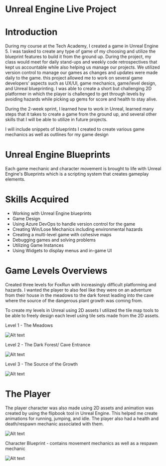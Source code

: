 # Unreal Engine Live Project

# Introduction
  During my course at the Tech Academy, I created a game in Unreal Engine 5. I was tasked to create any type of game of my choosing and utilize the blueprint features to build it from the ground up. During the project, my class would meet for daily stand-ups and weekly code retrospectives that kept us accountable while also helping us manage our projects. We utilized version control to manage our games as changes and updates were made daily to the game. this project allowed me to work on several game developers' aspects such as UX/UI, game mechanics, game/level design, and Unreal blueprinting. I was able to create a short but challenging 2D platformer in which the player is challenged to get through levels by avoiding hazards while picking up gems for score and health to stay alive.

  During the 2-week sprint, I learned how to work in Unreal, learned many steps that it takes to create a game from the ground up, and several other skills that I will be able to utilize in future projects.

  I will include snippets of blueprints I created to create various game mechanics as well as outlines for my game design 

# Unreal Engine Blueprints
  Each game mechanic and character movement is brought to life with Unreal Engine's Blueprints which is a scripting system that creates gameplay elements.

# Skills Acquired
- Working with Unreal Engine blueprints
- Game Design
- Using Azure DevOps to handle version control for the game
- Creating Win/Lose Mechanics including environmental hazards
- Creating a multi-level game with cohesive maps
- Debugging games and solving problems
- Utilizing Game Instances
- Using Widgets to display menus and in-game UI

# Game Levels Overviews

Created three levels for FoxRun with increasingly difficult platforming and hazards. I wanted the player to also feel like they were on an adventure from their house in the meadows to the dark forest leading into the cave where the source of the dangerous plant growth was coming from.

To create my levels in Unreal using 2D assets I utilized the tile map tools to be able to freely design each level using tile sets made from the 2D assets.

Level 1 - The Meadows

![Alt text](https://github.com/PsChris825/The-Tech-Academy-LiveProject-FoxRun/blob/main/FoxRun/Screenshot%202023-08-22%20174646.png)

Level 2 - The Dark Forest/ Cave Entrance

![Alt text](https://github.com/PsChris825/The-Tech-Academy-LiveProject-FoxRun/blob/main/FoxRun/Screenshot%202023-08-22%20174704.png)

Level 3 - The Source of the Growth

![Alt text](https://github.com/PsChris825/The-Tech-Academy-LiveProject-FoxRun/blob/main/FoxRun/Screenshot%202023-08-22%20174621.png)


# The Player

The player character was also made using 2D assets and animation was created by using the flipbook tool in Unreal Engine. This helped me create animations for running, jumping, and idle. The player also had a health and death/respawn mechanic associated with them.

![Alt text](https://github.com/PsChris825/The-Tech-Academy-LiveProject-FoxRun/blob/main/FoxRun/Screenshot%202023-08-22%20174747.png)

Character Blueprint - contains movement mechanics as well as a respawn mechanic

![Alt text](https://github.com/PsChris825/The-Tech-Academy-LiveProject-FoxRun/blob/main/FoxRun/Screenshot%202023-08-22%20174419.png)







  
  


